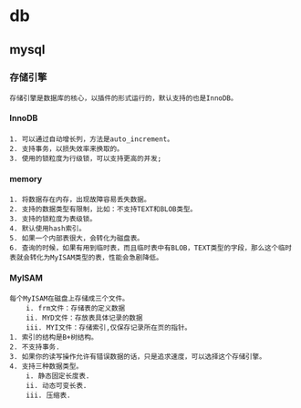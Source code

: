# db
## mysql
### 存储引擎
	存储引擎是数据库的核心，以插件的形式运行的，默认支持的也是InnoDB。
#### InnoDB
	1. 可以通过自动增长列，方法是auto_increment。
	2. 支持事务，以损失效率来换取的。
	3. 使用的锁粒度为行级锁，可以支持更高的并发;
#### memory
	1. 将数据存在内存，出现故障容易丢失数据。
	2. 支持的数据类型有限制，比如：不支持TEXT和BLOB类型。
	3. 支持的锁粒度为表级锁。
	4. 默认使用hash索引。
	5. 如果一个内部表很大，会转化为磁盘表。
	6. 查询的时候，如果有用到临时表，而且临时表中有BLOB，TEXT类型的字段，那么这个临时表就会转化为MyISAM类型的表，性能会急剧降低。
#### MyISAM
	每个MyISAM在磁盘上存储成三个文件。
		i. frm文件：存储表的定义数据
		ii. MYD文件：存放表具体记录的数据
		iii. MYI文件：存储索引,仅保存记录所在页的指针。
	1. 索引的结构是B+树结构。
	2. 不支持事务.
	3. 如果你的读写操作允许有错误数据的话，只是追求速度，可以选择这个存储引擎。
	4. 支持三种数据类型。
		i. 静态固定长度表.
		ii. 动态可变长表.
		iii. 压缩表. 
